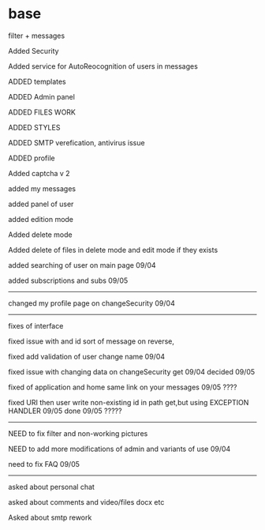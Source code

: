 # base
filter + messages

Added Security

Added service for AutoReocognition of users in messages

ADDED templates

ADDED Admin panel

ADDED FILES WORK

ADDED STYLES

ADDED SMTP verefication, antivirus issue

ADDED profile

Added captcha v 2

added my messages

added panel of user

added edition mode

Added delete mode

Added delete of files in delete mode and edit mode if they exists

added searching of user on main page 09/04

added subscriptions and subs 09/05


-----------------------------------------------------------------------

changed my profile page on changeSecurity 09/04

-----------------------------------------------------------------------

fixes of interface

fixed issue with and id sort of message on reverse,

fixed add validation of user change name 09/04

fixed issue with changing data on changeSecurity  get 09/04 decided 09/05

fixed of application and home same link on your messages 09/05 ????

fixed URI then user write non-existing id in path get,but using EXCEPTION HANDLER 09/05 done 09/05 ?????

-----------------------------------------------------------------------

NEED to fix filter and non-working pictures

NEED to add more modifications of admin and variants of use 09/04

need to fix FAQ 09/05


-----------------------------------------------------------------------

asked about personal chat

asked about comments and video/files docx etc

Asked about smtp rework
